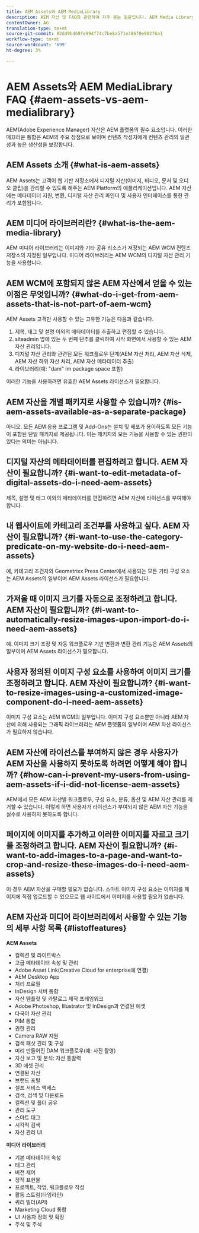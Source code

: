 ```yaml
---
title: AEM Assets와 AEM MediaLibrary
description: AEM 자산 및 FAQ와 관련하여 자주 묻는 질문입니다. AEM Media Library(두 라이브러리 간의 차이점을 포함).
contentOwner: AG
translation-type: tm+mt
source-git-commit: 82dd9bd69fe994f74c7be8a571e386f0e902f6a1
workflow-type: tm+mt
source-wordcount: '699'
ht-degree: 3%

---
```



# AEM Assets와 AEM MediaLibrary FAQ {#aem-assets-vs-aem-medialibrary}

AEM(Adobe Experience Manager) 자산은 AEM 플랫폼의 필수 요소입니다. 이러한 매끄러운 통합은 AEM의 주요 장점으로 보이며 컨텐츠 작성자에게 컨텐츠 관리의 일관성과 높은 생산성을 보장합니다.

## AEM Assets 소개 {#what-is-aem-assets}

AEM Assets는 고객이 웹 기반 저장소에서 디지털 자산(이미지, 비디오, 문서 및 오디오 클립)을 관리할 수 있도록 해주는 AEM Platform의 애플리케이션입니다. AEM 자산에는 메타데이터 지원, 변환, 디지털 자산 관리 파인더 및 사용자 인터페이스를 통한 관리가 포함됩니다.

## AEM 미디어 라이브러리란? {#what-is-the-aem-media-library}

AEM 미디어 라이브러리는 이미지와 기타 공유 리소스가 저장되는 AEM WCM 컨텐츠 저장소의 지정된 일부입니다. 미디어 라이브러리는 AEM WCM의 디지털 자산 관리 기능을 사용합니다.

## AEM WCM에 포함되지 않은 AEM 자산에서 얻을 수 있는 이점은 무엇입니까? {#what-do-i-get-from-aem-assets-that-is-not-part-of-aem-wcm}

AEM Assets 고객만 사용할 수 있는 고유한 기능은 다음과 같습니다.

1. 제목, 태그 및 설명 이외의 메타데이터를 추출하고 편집할 수 있습니다.
1. siteadmin 옆에 있는 두 번째 단추를 클릭하여 시작 화면에서 사용할 수 있는 AEM 자산 관리입니다.
1. 디지털 자산 관리와 관련된 모든 워크플로우 단계(AEM 자산 처리, AEM 자산 삭제, AEM 자산 하위 자산 처리, AEM 자산 메타데이터 추출)
1. 라이브러리(예: &quot;dam&quot; im package space 포함)

이러한 기능을 사용하려면 유효한 AEM Assets 라이선스가 필요합니다.

## AEM 자산을 개별 패키지로 사용할 수 있습니까? {#is-aem-assets-available-as-a-separate-package}

아니오. 모든 AEM 응용 프로그램 및 Add-Ons는 설치 및 배포가 용이하도록 모든 기능이 포함된 단일 패키지로 제공됩니다. 이는 패키지의 모든 기능을 사용할 수 있는 권한이 있다는 의미는 아닙니다.

## 디지털 자산의 메타데이터를 편집하려고 합니다. AEM 자산이 필요합니까? {#i-want-to-edit-metadata-of-digital-assets-do-i-need-aem-assets}

제목, 설명 및 태그 이외의 메타데이터를 편집하려면 AEM 자산에 라이선스를 부여해야 합니다.

## 내 웹사이트에 카테고리 조건부를 사용하고 싶다. AEM 자산이 필요합니까? {#i-want-to-use-the-category-predicate-on-my-website-do-i-need-aem-assets}

예, 카테고리 조건자와 Geometrixx Press Center에서 사용되는 모든 기타 구성 요소는 AEM Assets의 일부이며 AEM Assets 라이선스가 필요합니다.

## 가져올 때 이미지 크기를 자동으로 조정하려고 합니다. AEM 자산이 필요합니까? {#i-want-to-automatically-resize-images-upon-import-do-i-need-aem-assets}

예. 이미지 크기 조정 및 자동 워크플로우 기반 변환과 변환 관리 기능은 AEM Assets의 일부이며 AEM Assets 라이선스가 필요합니다.

## 사용자 정의된 이미지 구성 요소를 사용하여 이미지 크기를 조정하려고 합니다. AEM 자산이 필요합니까? {#i-want-to-resize-images-using-a-customized-image-component-do-i-need-aem-assets}

이미지 구성 요소는 AEM WCM의 일부입니다. 이미지 구성 요소뿐만 아니라 AEM 자산에 의해 사용되는 그래픽 라이브러리는 AEM 플랫폼의 일부이며 AEM 자산 라이선스가 필요하지 않습니다.

## AEM 자산에 라이선스를 부여하지 않은 경우 사용자가 AEM 자산을 사용하지 못하도록 하려면 어떻게 해야 합니까? {#how-can-i-prevent-my-users-from-using-aem-assets-if-i-did-not-license-aem-assets}

AEM에서 모든 AEM 자산별 워크플로우, 구성 요소, 분류, 옵션 및 AEM 자산 관리를 제거할 수 있습니다. 이렇게 하면 사용자가 라이선스가 부여되지 않은 AEM 자산 기능을 실수로 사용하지 못하도록 합니다.

## 페이지에 이미지를 추가하고 이러한 이미지를 자르고 크기를 조정하려고 합니다. AEM 자산이 필요합니까? {#i-want-to-add-images-to-a-page-and-want-to-crop-and-resize-these-images-do-i-need-aem-assets}

이 경우 AEM 자산을 구매할 필요가 없습니다. 스마트 이미지 구성 요소는 이미지를 페이지에 직접 업로드할 수 있으므로 웹 사이트에서 이미지를 사용할 필요가 없습니다.

## AEM 자산과 미디어 라이브러리에서 사용할 수 있는 기능의 세부 사항 목록 {#listoffeatures}

**AEM Assets**

* 컬렉션 및 라이트박스
* 고급 메타데이터 속성 및 관리
* Adobe Asset Link(Creative Cloud for enterprise에 연결)
* AEM Desktop App
* 처리 프로필
* InDesign 서버 통합
* 자산 템플릿 및 카탈로그 제작 프레임워크
* Adobe Photoshop, Illustrator 및 InDesign과 연결된 에셋
* 다국어 자산 관리
* PIM 통합
* 권한 관리
* Camera RAW 지원
* 검색 패싯 관리 및 구성
* 미리 만들어진 DAM 워크플로우(예: 사진 촬영)
* 자산 보고 및 분석: 자산 통찰력
* 3D 에셋 관리
* 연결된 자산
* 브랜드 포털
* 셀프 서비스 액세스
* 검색, 검색 및 다운로드
* 컬렉션 및 폴더 공유
* 관리 도구
* 스마트 태그
* 시각적 검색
* 자산 관리 UI

**미디어 라이브러리**

* 기본 메타데이터 속성
* 태그 관리
* 버전 제어
* 정적 표현물
* 프로젝트, 작업, 워크플로우 작성
* 활동 스트림(타임라인)
* 쿼리 빌더(API)
* Marketing Cloud 통합
* UI 사용자 정의 및 확장
* 주석 및 주석